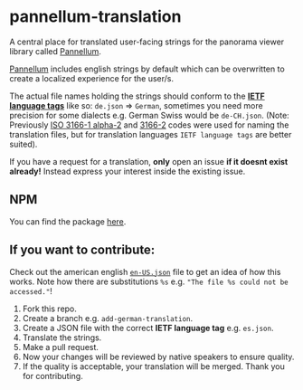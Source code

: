 # pannellum-translation
A central place for translated user-facing strings for the panorama viewer library called [Pannellum](https://github.com/mpetroff/pannellum).

[Pannellum](https://github.com/mpetroff/pannellum) includes english strings by default which can be overwritten to create a localized experience for the user/s.

The actual file names holding the strings should conform to the **[IETF language tags](https://www.venea.net/web/culture_code)** like so: `de.json` => `German`, sometimes you need more precision for some dialects e.g. German Swiss would be `de-CH.json`.
(Note: Previously [ISO 3166-1 alpha-2](https://en.wikipedia.org/wiki/ISO_3166-1) and [3166-2](https://en.wikipedia.org/wiki/ISO_3166-2) codes were used for naming the translation files, but for translation languages `IETF language tags` are better suited).

If you have a request for a translation, **only** open an issue **if it doesnt exist already!** Instead express your interest inside the existing issue.

## NPM

You can find the package [here](https://www.npmjs.com/package/pannellum-translation).

## If you want to contribute:

Check out the american english [`en-US.json`](https://github.com/DanielBiegler/pannellum-translation/blob/master/en-US.json) file to get an idea of how this works.
Note how there are substitutions `%s` e.g. `"The file %s could not be accessed."`!

1. Fork this repo.
2. Create a branch e.g. `add-german-translation`.
3. Create a JSON file with the correct **IETF language tag** e.g. `es.json`.
4. Translate the strings.
5. Make a pull request.
6. Now your changes will be reviewed by native speakers to ensure quality.
7. If the quality is acceptable, your translation will be merged. Thank you for contributing.
